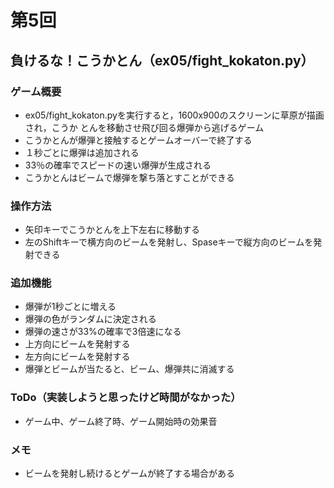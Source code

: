 # 第5回
## 負けるな！こうかとん（ex05/fight_kokaton.py）
### ゲーム概要
- ex05/fight_kokaton.pyを実行すると，1600x900のスクリーンに草原が描画され，こうか
とんを移動させ飛び回る爆弾から逃げるゲーム
- こうかとんが爆弾と接触するとゲームオーバーで終了する
- １秒ごとに爆弾は追加される
- 33％の確率でスピードの速い爆弾が生成される
- こうかとんはビームで爆弾を撃ち落とすことができる
### 操作方法
- 矢印キーでこうかとんを上下左右に移動する
- 左のShiftキーで横方向のビームを発射し、Spaseキーで縦方向のビームを発射できる
### 追加機能
- 爆弾が1秒ごとに増える
- 爆弾の色がランダムに決定される
- 爆弾の速さが33%の確率で3倍速になる
- 上方向にビームを発射する
- 左方向にビームを発射する
- 爆弾とビームが当たると、ビーム、爆弾共に消滅する

### ToDo（実装しようと思ったけど時間がなかった）
- ゲーム中、ゲーム終了時、ゲーム開始時の効果音
### メモ
- ビームを発射し続けるとゲームが終了する場合がある